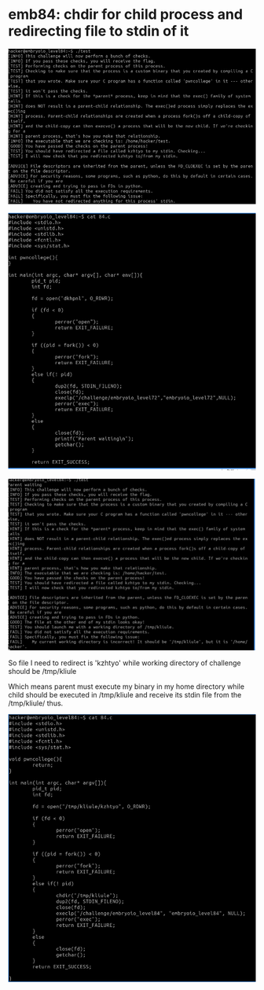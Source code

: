 # emb84: chdir for child process and redirecting file to stdin of it

![I should redirect certain file to stdin of challenge binary](<../.gitbook/assets/image (110).png>)

![Then might I use 72nd's source code?](<../.gitbook/assets/image (227).png>)

![Now it is a working directory that I need to change ](<../.gitbook/assets/image (133).png>)

So file I need to redirect is 'kzhtyo' while working directory of challenge should be /tmp/kliule

Which means parent must execute my binary in my home directory while child should be executed in /tmp/kliule and receive its stdin file from the /tmp/kliule/ thus.

![](<../.gitbook/assets/image (20).png>)
